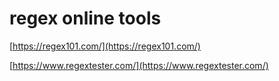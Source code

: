 # regex online tools

[https://regex101.com/](https://regex101.com/)

[https://www.regextester.com/](https://www.regextester.com/)
